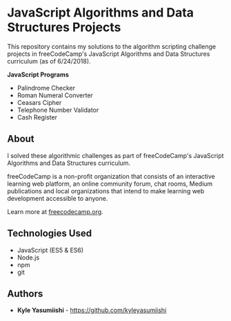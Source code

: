 # JavaScript Algorithms and Data Structures Projects

This repository contains my solutions to the algorithm scripting challenge projects in freeCodeCamp's JavaScript Algorithms and Data Structures curriculum (as of 6/24/2018).

<b>JavaScript Programs</b>
- Palindrome Checker
- Roman Numeral Converter
- Ceasars Cipher
- Telephone Number Validator
- Cash Register

## About

I solved these algorithmic challenges as part of freeCodeCamp's JavaScript Algorithms and Data Structures curriculum.

freeCodeCamp is a non-profit organization that consists of an interactive learning web platform, an online community forum, chat rooms, Medium publications and local organizations that intend to make learning web development accessible to anyone.

Learn more at <a href="https://www.freecodecamp.org/">freecodecamp.org</a>.

## Technologies Used

* JavaScript (ES5 & ES6)
* Node.js
* npm
* git

## Authors

* **Kyle Yasumiishi** - https://github.com/kyleyasumiishi